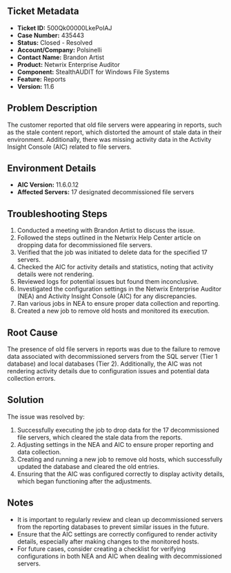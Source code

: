 ## Ticket Metadata
- **Ticket ID:** 500Qk00000LkePoIAJ
- **Case Number:** 435443
- **Status:** Closed - Resolved
- **Account/Company:** Polsinelli
- **Contact Name:** Brandon Artist
- **Product:** Netwrix Enterprise Auditor
- **Component:** StealthAUDIT for Windows File Systems
- **Feature:** Reports
- **Version:** 11.6

## Problem Description
The customer reported that old file servers were appearing in reports, such as the stale content report, which distorted the amount of stale data in their environment. Additionally, there was missing activity data in the Activity Insight Console (AIC) related to file servers.

## Environment Details
- **AIC Version:** 11.6.0.12
- **Affected Servers:** 17 designated decommissioned file servers

## Troubleshooting Steps
1. Conducted a meeting with Brandon Artist to discuss the issue.
2. Followed the steps outlined in the Netwrix Help Center article on dropping data for decommissioned file servers.
3. Verified that the job was initiated to delete data for the specified 17 servers.
4. Checked the AIC for activity details and statistics, noting that activity details were not rendering.
5. Reviewed logs for potential issues but found them inconclusive.
6. Investigated the configuration settings in the Netwrix Enterprise Auditor (NEA) and Activity Insight Console (AIC) for any discrepancies.
7. Ran various jobs in NEA to ensure proper data collection and reporting.
8. Created a new job to remove old hosts and monitored its execution.

## Root Cause
The presence of old file servers in reports was due to the failure to remove data associated with decommissioned servers from the SQL server (Tier 1 database) and local databases (Tier 2). Additionally, the AIC was not rendering activity details due to configuration issues and potential data collection errors.

## Solution
The issue was resolved by:
1. Successfully executing the job to drop data for the 17 decommissioned file servers, which cleared the stale data from the reports.
2. Adjusting settings in the NEA and AIC to ensure proper reporting and data collection.
3. Creating and running a new job to remove old hosts, which successfully updated the database and cleared the old entries.
4. Ensuring that the AIC was configured correctly to display activity details, which began functioning after the adjustments.

## Notes
- It is important to regularly review and clean up decommissioned servers from the reporting databases to prevent similar issues in the future.
- Ensure that the AIC settings are correctly configured to render activity details, especially after making changes to the monitored hosts.
- For future cases, consider creating a checklist for verifying configurations in both NEA and AIC when dealing with decommissioned servers.